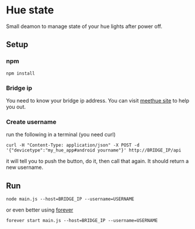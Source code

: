 # Hue state
Small deamon to manage state of your hue lights after power off.

## Setup

### npm
```
npm install
```

### Bridge ip
You need to know your bridge ip address. You can visit [meethue site](http://www.meethue.com/api/nupnp) to help you out.

### Create username
run the following in a terminal (you need curl)
```
curl -H "Content-Type: application/json" -X POST -d '{"devicetype":"my_hue_app#android yourname"}' http://BRIDGE_IP/api
```
it will tell you to push the button, do it, then call that again. It should return a new username.

## Run
```
node main.js --host=BRIDGE_IP --username=USERNAME
```
or even better using [forever](https://github.com/foreverjs/forever)
```
forever start main.js --host=BRIDGE_IP --username=USERNAME
```
